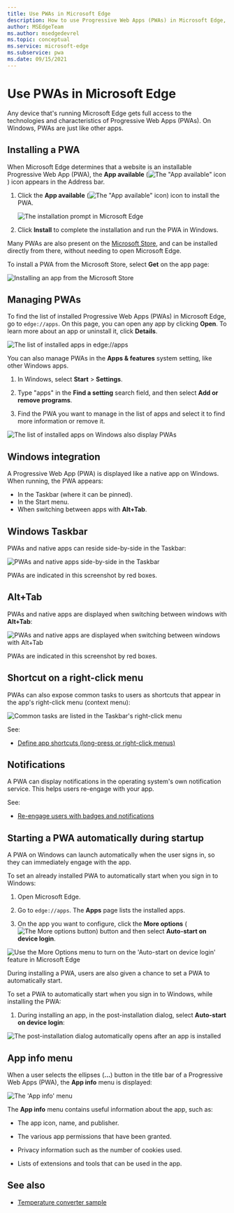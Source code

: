 ```yaml
---
title: Use PWAs in Microsoft Edge
description: How to use Progressive Web Apps (PWAs) in Microsoft Edge, including installing a PWA, managing PWAs, Windows integration, and the App info menu.
author: MSEdgeTeam
ms.author: msedgedevrel
ms.topic: conceptual
ms.service: microsoft-edge
ms.subservice: pwa
ms.date: 09/15/2021
---
```

# Use PWAs in Microsoft Edge

Any device that's running Microsoft Edge gets full access to the technologies and characteristics of Progressive Web Apps (PWAs).  On Windows, PWAs are just like other apps.


<!-- ====================================================================== -->
## Installing a PWA

When Microsoft Edge determines that a website is an installable Progressive Web App (PWA), the **App available** (![The "App available" icon](./ux-images/app-available-icon.png)) icon appears in the Address bar.

1.  Click the **App available** (![The "App available" icon](./ux-images/app-available-icon.png)) icon to install the PWA.

    ![The installation prompt in Microsoft Edge](./ux-images/edge-app-install-flyout.png)

1.  Click **Install** to complete the installation and run the PWA in Windows.

Many PWAs are also present on the [Microsoft Store](https://apps.microsoft.com), and can be installed directly from there, without needing to open Microsoft Edge.

To install a PWA from the Microsoft Store, select **Get** on the app page:

![Installing an app from the Microsoft Store](./ux-images/install-webboard-microsoft-store.png)


<!-- ====================================================================== -->
## Managing PWAs

To find the list of installed Progressive Web Apps (PWAs) in Microsoft Edge, go to `edge://apps`.  On this page, you can open any app by clicking **Open**.  To learn more about an app or uninstall it, click **Details**.

![The list of installed apps in edge://apps](./ux-images/edge-apps-listing.png)

You can also manage PWAs in the **Apps & features** system setting, like other Windows apps.

1.  In Windows, select **Start** > **Settings**.

1.  Type "apps" in the **Find a setting** search field, and then select **Add or remove programs**.

1.  Find the PWA you want to manage in the list of apps and select it to find more information or remove it.

![The list of installed apps on Windows also display PWAs](./ux-images/pwa-in-apps-and-features-settings.png)


<!-- ====================================================================== -->
## Windows integration

A Progressive Web App (PWA) is displayed like a native app on Windows.  When running, the PWA appears:

* In the Taskbar (where it can be pinned).
* In the Start menu.
* When switching between apps with **Alt+Tab**.


<!-- ====================================================================== -->
## Windows Taskbar

PWAs and native apps can reside side-by-side in the Taskbar:

![PWAs and native apps side-by-side in the Taskbar](./ux-images/pwas-in-the-taskbar.png)

PWAs are indicated in this screenshot by red boxes.


<!-- ====================================================================== -->
## Alt+Tab

PWAs and native apps are displayed when switching between windows with **Alt+Tab**:

![PWAs and native apps are displayed when switching between windows with Alt+Tab](./ux-images/pwas-in-alttab.png)

PWAs are indicated in this screenshot by red boxes.


<!-- ====================================================================== -->
## Shortcut on a right-click menu

PWAs can also expose common tasks to users as shortcuts that appear in the app's right-click menu (context menu):

![Common tasks are listed in the Taskbar's right-click menu](./ux-images/pwa-shortcuts-in-taskbar.png)

See:
* [Define app shortcuts (long-press or right-click menus)](how-to/shortcuts.md)


<!-- ====================================================================== -->
## Notifications

A PWA can display notifications in the operating system's own notification service.  This helps users re-engage with your app.

See:
* [Re-engage users with badges and notifications](how-to/notifications-badges.md)


<!-- ====================================================================== -->
## Starting a PWA automatically during startup

A PWA on Windows can launch automatically when the user signs in, so they can immediately engage with the app.

To set an already installed PWA to automatically start when you sign in to Windows:

1.  Open Microsoft Edge.

1.  Go to `edge://apps`.  The **Apps** page lists the installed apps.

1.  On the app you want to configure, click the **More options** (![The More options button](./ux-images/edge-apps-more-options.png)) button and then select **Auto-start on device login**.

![Use the More Options menu to turn on the 'Auto-start on device login' feature in Microsoft Edge](./ux-images/turn-on-run-on-os-login-flag.png)

During installing a PWA, users are also given a chance to set a PWA to automatically start.

To set a PWA to automatically start when you sign in to Windows, while installing the PWA:

1.  During installing an app, in the post-installation dialog, select **Auto-start on device login**:

![The post-installation dialog automatically opens after an app is installed](./ux-images/post-install-run-on-os-login.png)


<!-- ====================================================================== -->
## App info menu

When a user selects the ellipses (**...**) button in the title bar of a Progressive Web Apps (PWA), the **App info** menu is displayed:

![The 'App info' menu](./ux-images/app-info-menu.png)

The **App info** menu contains useful information about the app, such as:

* The app icon, name, and publisher.

* The various app permissions that have been granted.

* Privacy information such as the number of cookies used.

* Lists of extensions and tools that can be used in the app.


<!-- ====================================================================== -->
## See also
<!-- todo: all links in article -->

* [Temperature converter sample](./samples/temperature-converter.md)

